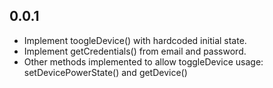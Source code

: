 ## 0.0.1

* Implement toogleDevice() with hardcoded initial state.
* Implement getCredentials() from email and password.
* Other methods implemented to allow toggleDevice usage:
  setDevicePowerState() and getDevice()
